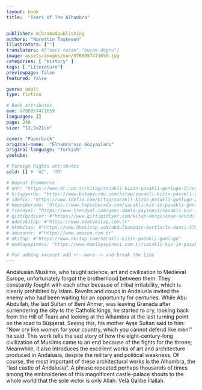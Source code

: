 ```yaml
---
layout: book
title:  "Tears Of The Alhambra"


publisher: mihrabadpublishing
authors: "Nurettin Taşkesen"
illustrators: [""]
translators: #["naci-turan","burak-dogru"]
image: assets/images/ean/9786057471659.jpg
categories: [ "History" ]
tags: [ "Literature"]
previewpage: false
featured: false

genre: adult
type: fiction

# Book attributes
ean: 9786057471659
languages: []
page: 240
size: "13,5x21cm"

cover: "Paperback"
original-name:  "Elhamra'nın Gözyaşları"
original-language: "Turkish"
youtube:

# Foreign Rights attributes
sold: [] # 'AZ', 'TR'

# Buyout Ecommerce
# dnr: "https://www.dr.com.tr/kitap/sacakli-kizin-pasakli-gunlugu-2/cocuk-ve-genclik/genclik-10-yas/roman-oyku/urunno=0001893059001"
# kitapyurdu: "https://www.kitapyurdu.com/kitap/sacakli-kizin-pasakli-gunlugu-2-/560122.html&filter_name=Sa%C3%A7akl%C4%B1+K%C4%B1z%27%C4%B1n+Pasakl%C4%B1+G%C3%BCnl%C3%BC%C4%9F%C3%BC+2"
# idefix: "https://www.idefix.com/kitap/sacakli-kizin-pasakli-gunlugu-2/cocuk-ve-genclik/genclik-10-yas/roman-oyku/urunno=0001893059001"
# hepsiburada: "https://www.hepsiburada.com/sacakli-kiz-in-pasakli-gunlugu-2-damla-yayinevi-p-HBV000012ER86"
# trendyol: "https://www.trendyol.com/genc-damla-yayinevi/sacakli-kiz-in-pasakli-gunlugu-2-p-54825777"
# gittigidiyor: #"https://www.gittigidiyor.com/kitap-dergi/ezan-sehidi-adnan-menderes_pdp_732728793"
# odatvkitap: #"https://www.odatvkitap.com.tr"
# bkmkitap: #"https://www.bkmkitap.com/abdulhamidin-kurtlarla-dansi-578226"
# amazontr: #"https://www.amazon.com.tr"
# dkitap: #"https://www.dkitap.com/sacakli-kizin-pasakli-gunlugu"
# damlayayinevi: "https://www.damlayayinevi.com.tr/sacakli-kiz-in-pasakli-gunlugu-2-bu-iste-bi-terslik-var"

# For adding excerpt add <!--more--> and break the line
---
```

Andalusian Muslims, who taught science, art and
civilization to Medieval Europe, unfortunately forgot
the brotherhood between them. They constantly
fought with each other because of tribal irritability,
which is clearly prohibited by Islam. Revolts and
coups in Andalusia invited the enemy who had
been waiting for an opportunity for centuries. While
Abu Abdullah, the last Sultan of Beni Ahmer, was
leaving Granada after surrendering the city to the
Catholic kings, he started to cry, looking back from
the Hill of Tears and looking at the Alhambra at the
last turning point on the road to Büşşerat. Seeing
this, his mother Ayşe Sultan said to him: “Now cry
like women for your country, which you cannot
defend like men!” he said. This work tells the sad
story of how the eight-century-long civilization of
Muslims came to an end because of the fights
for the throne; Meanwhile, it also introduces the
excellent works of art and architecture produced in
Andalusia, despite the military and political weakness. Of course, the most important of these architectural works is the Alhambra, the “last castle of
Andalusia”. A phrase repeated perhaps thousands
of times among the embroideries of this magnificent castle-palace shouts to the whole world that
the sole victor is only Allah: Velâ Galibe İllallah.
<!--more--> 

